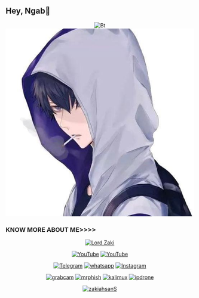## Hey, Ngab👋
<p align="center"><img src="https://user-images.githubusercontent.com/49580304/110318584-81067880-7fc2-11eb-8391-152d308e7f2b.gif" alt="Bt">

<img src="lord.jpg" alt="MR ZK1">

### KNOW MORE ABOUT ME>>>>
<p align="center"><a href="https://github.com/zakiahsanS"><img title="Lord Zaki" src="https://github-readme-stats.vercel.app/api?username=zakiahsanS&show_icons=true&include_all_commits=true&theme=chartreuse-dark&cache_seconds=3200"></a>
</p>

<p align="center">
<a href="https://.com/githubprof"><img title="YouTube" src="https://img.shields.io/badge/zakiahsanS-brightgreen?style=for-the-badge&logo=github"></a>
<a href="https://youtube.com/c/MikazuMZ/zakiahsanS"><img title="YouTube" src="https://img.shields.io/badge/Youtube MikazuMZ-red?style=for-the-badge&logo=Youtube"></a>
</p>

<p align="center">
<a href="https://.com/telegramchnl"><img title="Telegram" src="https://img.shields.io/badge/Telegram-black?style=for-the-badge&logo=Telegram"></a>
<a href="https://wa.me/6283144780782"><img title="whatsapp" src="https://img.shields.io/badge/whatsapp-blue?style=for-the-badge&logo=whatsapp"></a>
<a href="https://instagram.com/sanglord_"><img title="Instagram" src="https://img.shields.io/badge/INSTAGRAM-purple?style=for-the-badge&logo=instagram"></a>
<p align="center">
<a href="https://github.com/zakiahsanS/grabcam"><img title="grabcam" src="https://github-readme-stats.vercel.app/api/pin/?username=zakiahsanS&repo=grabcam&theme=radical"></a>
<a href="https://github.com/zakiahsanS/mrphish"><img title="mrphish" src="https://github-readme-stats.vercel.app/api/pin/?username=zakiahsanS&repo=mrphish&theme=highcontrast"></a>
<a href="https://github.com/zakiahsanS/kalimux"><img title="kalimux" src="https://github-readme-stats.vercel.app/api/pin/?username=zakiahsanS&repo=kalimux&theme=vision-friendly-dark"></a>
<a href="https://github.com/zakiahsanS/ipdrone"><img title="ipdrone" src="https://github-readme-stats.vercel.app/api/pin/?username=zakiahsanS&repo=ipdrone&theme=highcontrast"></a>
</p>

<p align="center">
<a href="https://github.com/zakiahsanS"><img title="zakiahsanS" src="https://github-readme-stats.vercel.app/api/top-langs/?username=zakiahsanS&layout=compact"></a>
</p>
